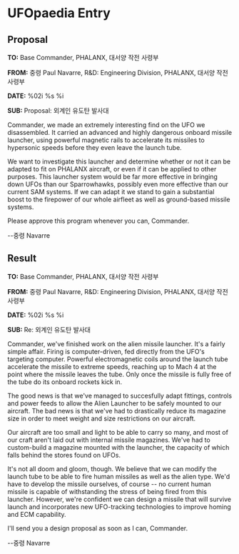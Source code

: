 # UFOpaedia Entry

## Proposal

**TO:** Base Commander, PHALANX, 대서양 작전 사령부

**FROM:** 중령 Paul Navarre, R&D: Engineering Division, PHALANX, 대서양
작전 사령부

**DATE:** %02i %s %i

**SUB:** Proposal: 외계인 유도탄 발사대

Commander, we made an extremely interesting find on the UFO we
disassembled. It carried an advanced and highly dangerous onboard
missile launcher, using powerful magnetic rails to accelerate its
missiles to hypersonic speeds before they even leave the launch tube.

We want to investigate this launcher and determine whether or not it can
be adapted to fit on PHALANX aircraft, or even if it can be applied to
other purposes. This launcher system would be far more effective in
bringing down UFOs than our Sparrowhawks, possibly even more effective
than our current SAM systems. If we can adapt it we stand to gain a
substantial boost to the firepower of our whole airfleet as well as
ground-based missile systems.

Please approve this program whenever you can, Commander.

--중령 Navarre

## Result

**TO:** Base Commander, PHALANX, 대서양 작전 사령부

**FROM:** 중령 Paul Navarre, R&D: Engineering Division, PHALANX, 대서양
작전 사령부

**DATE:** %02i %s %i

**SUB:** Re: 외계인 유도탄 발사대

Commander, we've finished work on the alien missile launcher. It's a
fairly simple affair. Firing is computer-driven, fed directly from the
UFO's targeting computer. Powerful electromagnetic coils around the
launch tube accelerate the missile to extreme speeds, reaching up to
Mach 4 at the point where the missile leaves the tube. Only once the
missile is fully free of the tube do its onboard rockets kick in.

The good news is that we've managed to succesfully adapt fittings,
controls and power feeds to allow the Alien Launcher to be safely
mounted to our aircraft. The bad news is that we've had to drastically
reduce its magazine size in order to meet weight and size restrictions
on our aircraft.

Our aircraft are too small and light to be able to carry so many, and
most of our craft aren't laid out with internal missile magazines. We've
had to custom-build a magazine mounted with the launcher, the capacity
of which falls behind the stores found on UFOs.

It's not all doom and gloom, though. We believe that we can modify the
launch tube to be able to fire human missiles as well as the alien type.
We'd have to develop the missile ourselves, of course -- no current
human missile is capable of withstanding the stress of being fired from
this launcher. However, we're confident we can design a missile that
will survive launch and incorporates new UFO-tracking technologies to
improve homing and ECM capability.

I'll send you a design proposal as soon as I can, Commander.

--중령 Navarre